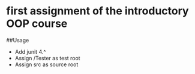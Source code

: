# first assignment of the introductory OOP course

##Usage
* Add junit 4.^ 
* Assign /Tester as test root
* Assign src as source root
